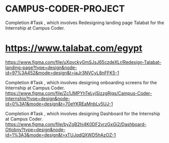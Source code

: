 # CAMPUS-CODER-PROJECT

Completion #Task , which involves Redesigning landing page Talabat for the Internship at Campus Coder.
# https://www.talabat.com/egypt
https://www.figma.com/file/uXpvckyGmSJsJ65czdeXLr/Redesign-Talabat-landing-page?type=design&node-id=97%3A452&mode=design&t=jaJr3NVCyL8nFFK5-1


Completion #Task , which involves designing onboarding screens for the Internship at Campus Coder.
https://www.figma.com/file/Zc1JMPYhTeLyjSizzgRjqs/Campus-Coder-Internship?type=design&node-id=0%3A1&mode=design&t=70eYKREaMnbLv5UJ-1

Completion #Task , which involves designing Dashboard for the Internship at Campus Coder.
https://www.figma.com/file/byZgB2hi4K0DF2vrzGxGi2/Dashboard-Otlobny?type=design&node-id=1%3A3&mode=design&t=xTUJqdQXWD5hAzOZ-1
